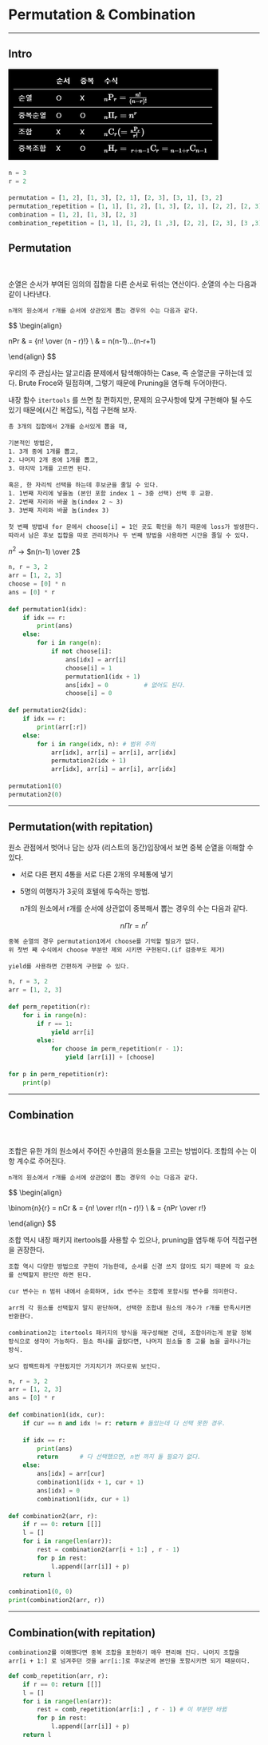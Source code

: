 # Permutation & Combination
---
## Intro

![](./cp1.PNG)


```python
n = 3
r = 2

permutation = [1, 2], [1, 3], [2, 1], [2, 3], [3, 1], [3, 2]
permutation_repetition = [1, 1], [1, 2], [1, 3], [2, 1], [2, 2], [2, 3], [3, 1], [3, 2], [3, 3]
combination = [1, 2], [1, 3], [2, 3]
combination_repetition = [1, 1], [1, 2], [1 ,3], [2, 2], [2, 3], [3 ,3]
```


## Permutation
<br>

순열은 순서가 부여된 임의의 집합을 다른 순서로 뒤섞는 연산이다. 순열의 수는 다음과 같이 나타낸다.

    n개의 원소에서 r개를 순서에 상관있게 뽑는 경우의 수는 다음과 같다.

$$
\begin{align}

nPr & = {n! \over (n - r)!} \\
& = n(n-1)...(n-r+1)
    
\end{align}
$$

우리의 주 관심사는 알고리즘 문제에서 탐색해야하는 Case, 즉 순열군을 구하는데 있다. Brute Froce와 밀접하며, 그렇기 때문에 Pruning을 염두해 두어야한다. 

내장 함수 `itertools` 를 쓰면 참 편하지만, 문제의 요구사항에 맞게 구현해야 될 수도 있기 때문에(시간 복잡도), 직접 구현해 보자.


    총 3개의 집합에서 2개를 순서있게 뽑을 때, 

    기본적인 방법은,
    1. 3개 중에 1개를 뽑고,
    2. 나머지 2개 중에 1개를 뽑고,
    3. 마지막 1개를 고르면 된다.

    혹은, 한 자리씩 선택을 하는데 후보군을 줄일 수 있다.
    1. 1번째 자리에 넣을놈 (본인 포함 index 1 ~ 3중 선택) 선택 후 교환.
    2. 2번째 자리와 바꿀 놈(index 2 ~ 3)
    3. 3번째 자리와 바꿀 놈(index 3)
    
    첫 번째 방법내 for 문에서 choose[i] = 1인 곳도 확인을 하기 때문에 loss가 발생한다. 따라서 남은 후보 집합을 따로 관리하거나 두 번째 방법을 사용하면 시간을 줄일 수 있다.

$n^2$ -> $n(n-1) \over 2$


```python
n, r = 3, 2
arr = [1, 2, 3]
choose = [0] * n
ans = [0] * r

def permutation1(idx):
    if idx == r:
        print(ans)
    else:
        for i in range(n):
            if not choose[i]:
                ans[idx] = arr[i]
                choose[i] = 1
                permutation1(idx + 1)
                ans[idx] = 0          # 없어도 된다.
                choose[i] = 0

def permutation2(idx):
    if idx == r:
        print(arr[:r])
    else:
        for i in range(idx, n): # 범위 주의 
            arr[idx], arr[i] = arr[i], arr[idx]
            permutation2(idx + 1)
            arr[idx], arr[i] = arr[i], arr[idx]

permutation1(0)            
permutation2(0)
```
---
## Permutation(with repitation)

원소 관점에서 벗어나 담는 상자 (리스트의 동간)입장에서 보면 중복 순열을 이해할 수 있다.

- 서로 다른 편지 4통을 서로 다른 2개의 우체통에 넣기
- 5명의 여행자가 3곳의 호텔에 투숙하는 방법.


    n개의 원소에서 r개를 순서에 상관없이 중복해서 뽑는 경우의 수는 다음과 같다.

$$
n\Pi r = n^r
$$

    중복 순열의 경우 permutation1에서 choose를 기억할 필요가 없다.
    위 첫번 째 수식에서 choose 부분만 제외 시키면 구현된다.(if 검증부도 제거)

    yield를 사용하면 간편하게 구현할 수 있다.

```python 
n, r = 3, 2
arr = [1, 2, 3]

def perm_repetition(r):
    for i in range(n):
        if r == 1:
            yield arr[i]
        else:
            for choose in perm_repetition(r - 1):
                yield [arr[i]] + [choose]

for p in perm_repetition(r):
    print(p)

```

---

## Combination
<br>

조합은 유한 개의 원소에서 주어진 수만큼의 원소들을 고르는 방법이다. 조합의 수는 이항 계수로 주어진다.

    n개의 원소에서 r개를 순서에 상관없이 뽑는 경우의 수는 다음과 같다.

$$
\begin{align}

\binom{n}{r} = nCr & = {n! \over r!(n - r)!} \\
& = {nPr \over r!}
    
\end{align}
$$

조합 역시 내장 패키지 itertools를 사용할 수 있으나, pruning을 염두해 두어 직접구현을 권장한다.


    조합 역시 다양한 방법으로 구현이 가능한데, 순서를 신경 쓰지 않아도 되기 때문에 각 요소를 선택할지 판단만 하면 된다.

    cur 변수는 n 범위 내에서 순회하며, idx 변수는 조합에 포함시킬 변수를 의미한다.

    arr의 각 원소를 선택할지 말지 판단하며, 선택한 조합내 원소의 개수가 r개를 만족시키면 반환한다.

    combination2는 itertools 패키지의 방식을 재구성해본 건데, 조합이라는게 분할 정복 방식으로 생각이 가능하다. 원소 하나를 골랐다면, 나머지 원소들 중 고를 놈을 골라나가는 방식. 
    
    보다 컴팩트하게 구현됬지만 가지치기가 까다로워 보인다. 


```python
n, r = 3, 2
arr = [1, 2, 3]
ans = [0] * r

def combination1(idx, cur):
    if cur == n and idx != r: return # 돌았는데 다 선택 못한 경우.

    if idx == r:
        print(ans)
        return      # 다 선택했으면, n번 까지 돌 필요가 없다.
    else:
        ans[idx] = arr[cur]
        combination1(idx + 1, cur + 1)
        ans[idx] = 0
        combination1(idx, cur + 1)

def combination2(arr, r):
    if r == 0: return [[]]
    l = []
    for i in range(len(arr)):
        rest = combination2(arr[i + 1:] , r - 1)
        for p in rest:
            l.append([arr[i]] + p)
    return l

combination1(0, 0)
print(combination2(arr, r))
```

---

## Combination(with repitation)


    combination2를 이해했다면 중복 조합을 표현하기 매우 편리해 진다. 나머지 조합을 arr[i + 1:] 로 넘겨주던 것을 arr[i:]로 후보군에 본인을 포함시키면 되기 때문이다.
```python
def comb_repetition(arr, r):
    if r == 0: return [[]]
    l = []
    for i in range(len(arr)):
        rest = comb_repetition(arr[i:] , r - 1) # 이 부분만 바뀜
        for p in rest:
            l.append([arr[i]] + p)
    return l

```
